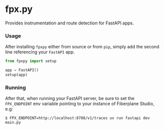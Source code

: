 # fpx.py

Provides instrumentation and route detection for FastAPI apps.

### Usage

After installing `fpxpy` either from source or from `pip`, simply add the second line
referencing your `FastAPI` app.

```python
from fpxpy import setup

app = FastAPI()
setup(app)
```

### Running

After that, when running your FastAPI server, be sure to set the `FPX_ENDPOINT` env variable
pointing to your instance of Fiberplane Studio, e.g:

```
$ FPX_ENDPOINT=http://localhost:8788/v1/traces uv run fastapi dev main.py
```
